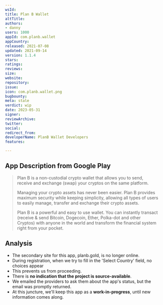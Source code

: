 ```yaml
---
wsId: 
title: Plan B Wallet
altTitle: 
authors:
- danny 
users: 1000
appId: com.planb.wallet
appCountry: 
released: 2021-07-08
updated: 2021-09-14
version: 1.1.4
stars: 
ratings: 
reviews: 
size: 
website: 
repository: 
issue: 
icon: com.planb.wallet.png
bugbounty: 
meta: stale
verdict: wip
date: 2023-05-31
signer: 
reviewArchive: 
twitter: 
social: 
redirect_from: 
developerName: PlanB Wallet Developers
features: 

---
```


## App Description from Google Play 

> Plan B is a non-custodial crypto wallet that allows you to send, receive and exchange (swap) your cryptos on the same platform.
>
> Managing your crypto assets has never been easier. Plan B provides maximum security while keeping simplicity, allowing all types of users to easily manage, transfer and exchange their crypto assets.
>
> Plan B is a powerful and easy to use wallet. You can instantly transact (receive & send Bitcoin, Dogecoin, Ether, Polka-dot and other Cryptos) with anyone in the world and transform the financial system right from your pocket.

## Analysis 

- The secondary site for this app, planb.gold, is no longer online.
- During registration, when we try to fill in the 'Select Country' field, no choices appear 
- This prevents us from proceeding. 
- There is **no indication that the project is source-available**. 
- We emailed the providers to ask them about the app's status, but the email was promptly returned.
- At this juncture, we'll keep this app as a **work-in-progress**, until new information comes along.